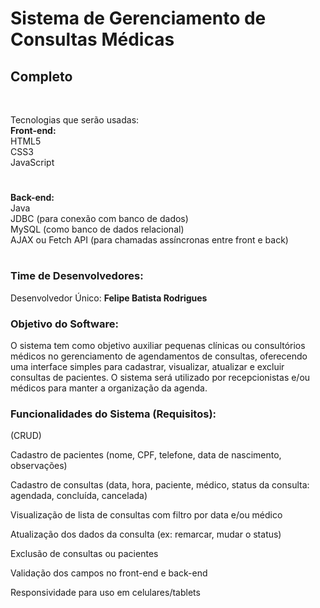 # Sistema de Gerenciamento de Consultas Médicas

<H2>Completo </H2>
<br>

Tecnologias que serão usadas: <br>
<b>Front-end:</b>
<br>
HTML5
<br>
CSS3
<br>
JavaScript
#
<b>Back-end:</b>
<br>
Java
<br>
JDBC (para conexão com banco de dados)
<br>
MySQL (como banco de dados relacional)
<br>
AJAX ou Fetch API (para chamadas assíncronas entre front e back)
#

<H3>Time de Desenvolvedores:</H3>
Desenvolvedor Único: <b>Felipe Batista Rodrigues</b>
<br>

<H3>Objetivo do Software:</H3>
O sistema tem como objetivo auxiliar pequenas clínicas ou consultórios médicos no gerenciamento de agendamentos de consultas, oferecendo uma interface simples para cadastrar, visualizar, atualizar e excluir consultas de pacientes. O sistema será utilizado por recepcionistas e/ou médicos para manter a organização da agenda.
<br>

<H3>Funcionalidades do Sistema (Requisitos):</H3>
(CRUD)

Cadastro de pacientes (nome, CPF, telefone, data de nascimento, observações)

Cadastro de consultas (data, hora, paciente, médico, status da consulta: agendada, concluída, cancelada)

Visualização de lista de consultas com filtro por data e/ou médico

Atualização dos dados da consulta (ex: remarcar, mudar o status)

Exclusão de consultas ou pacientes

Validação dos campos no front-end e back-end

Responsividade para uso em celulares/tablets
